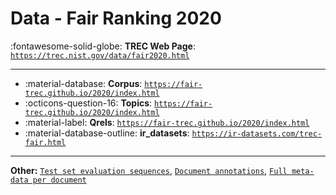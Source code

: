 # Data - Fair Ranking 2020 

:fontawesome-solid-globe: **TREC Web Page**: [`https://trec.nist.gov/data/fair2020.html`](https://trec.nist.gov/data/fair2020.html)

---

- :material-database: **Corpus**: [`https://fair-trec.github.io/2020/index.html`](https://fair-trec.github.io/2020/index.html)
- :octicons-question-16: **Topics**: [`https://fair-trec.github.io/2020/index.html`](https://fair-trec.github.io/2020/index.html)
- :material-label: **Qrels**: [`https://fair-trec.github.io/2020/index.html`](https://fair-trec.github.io/2020/index.html)
- :material-database-outline: **ir_datasets**: [`https://ir-datasets.com/trec-fair.html`](https://ir-datasets.com/trec-fair.html)


---

**Other:** [`Test set evaluation sequences`](https://trec.nist.gov/data/fair/2020-eval-seq.csv), [`Document annotations`](https://trec.nist.gov/data/fair/2020-doc-annotations.csv), [`Full meta-data per document`](https://trec.nist.gov/data/fair/2020-merged-annotations.json)
